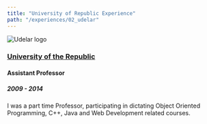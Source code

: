 ```yaml
---
title: "University of Republic Experience"
path: "/experiences/02_udelar"
---
```


<img alt="Udelar logo" src="/company-logos/udelar.webp">

### [University of the Republic](http://www.universidad.edu.uy/)
#### Assistant Professor
##### 2009 - 2014
I was a part time Professor, participating in dictating Object Oriented Programming, C++, Java and Web Development related courses.
